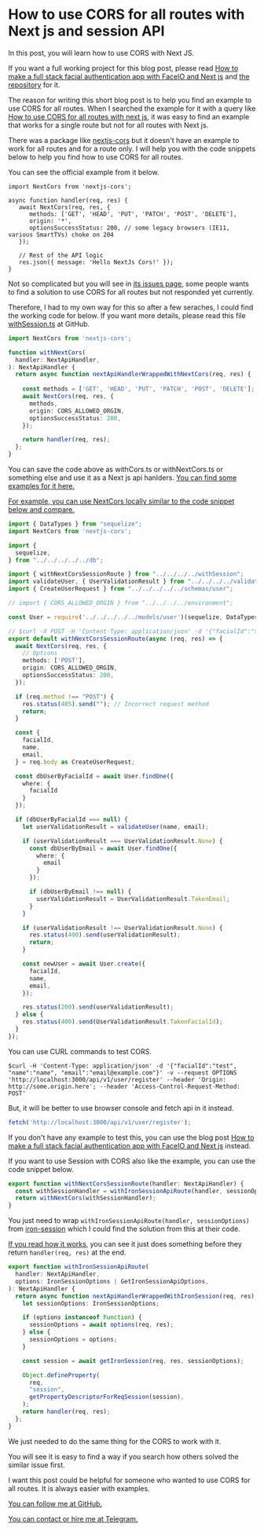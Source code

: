 [How to make a full stack facial authentication app with FaceIO and Next js]: https://dev.to/steadylearner/how-to-make-a-full-stack-facial-authentication-app-with-faceio-and-next-js-3dh

[nextjs-cors]: https://github.com/yonycalsin/nextjs-cors

[You can follow me at GitHub.]: https://github.com/steadylearner

[You can contact or hire me at Telegram.]: https://t.me/steadylearner

# How to use CORS for all routes with Next js and session API

In this post, you will learn how to use CORS with Next JS.

If you want a full working project for this blog post, please read [How to make a full stack facial authentication app with FaceIO and Next js] and [the repository](https://github.com/steadylearner/faceio_example) for it.

The reason for writing this short blog post is to help you find an example to use CORS for all routes. When I searched the example for it with a query like [How to use CORS for all routes with next js](https://www.google.com/search?q=How+to+use+CORS+for+all+routes+with+next+js), it was easy to find an example that works for a single route but not for all routes with Next js.

There was a package like [nextjs-cors] but it doesn't have an example to work for all routes and for a route only. I will help you with the code snippets below to help you find how to use CORS for all routes.

You can see the official example from it below.

```
import NextCors from 'nextjs-cors';

async function handler(req, res) {
   await NextCors(req, res, {
      methods: ['GET', 'HEAD', 'PUT', 'PATCH', 'POST', 'DELETE'],
      origin: '*',
      optionsSuccessStatus: 200, // some legacy browsers (IE11, various SmartTVs) choke on 204
   });

   // Rest of the API logic
   res.json({ message: 'Hello NextJs Cors!' });
}
```

Not so complicated but you will see in [its issues page](https://github.com/yonycalsin/nextjs-cors/issues), some people wants to find a solution to use CORS for all routes but not responded yet currently.

Therefore, I had to my own way for this so after a few seraches, I could find the working code for below. If you want more details, please read this file [withSession.ts](https://github.com/steadylearner/faceio_example/blob/main/src/withSession.ts) at GitHub.

```ts
import NextCors from 'nextjs-cors';

function withNextCors(
  handler: NextApiHandler,
): NextApiHandler {
  return async function nextApiHandlerWrappedWithNextCors(req, res) {
    
    const methods = ['GET', 'HEAD', 'PUT', 'PATCH', 'POST', 'DELETE'];
    await NextCors(req, res, {
      methods,
      origin: CORS_ALLOWED_ORGIN,
      optionsSuccessStatus: 200,
    });

    return handler(req, res);
  };
}
```

You can save the code above as withCors.ts or withNextCors.ts or something else and use it as a Next js api hanlders. [You can find some examples for it here.](https://github.com/steadylearner/faceio_example/tree/main/src/pages/api/v1/user)

[For example, you can use NextCors locally similar to the code snippet below and compare.](https://github.com/steadylearner/faceio_example/blob/main/src/pages/api/v1/user/register.ts)

```ts
import { DataTypes } from "sequelize";
import NextCors from 'nextjs-cors';

import {
  sequelize,
} from "../../../../../db";

import { withNextCorsSessionRoute } from "../../../../withSession";
import validateUser, { UserValidationResult } from "../../../../validateUser";
import { CreateUserRequest } from "../../../../../schemas/user";

// import { CORS_ALLOWED_ORGIN } from "../../../../environment";

const User = require('../../../../../models/user')(sequelize, DataTypes);

// $curl -X POST -H 'Content-Type: application/json' -d '{"facialId":"test", "name":"name", "email":"email@example.com"}'  http://localhost:3000/api/v1/user/register
export default withNextCorsSessionRoute(async (req, res) => {
  await NextCors(req, res, {
    // Options
    methods: ['POST'],
    origin: CORS_ALLOWED_ORGIN,
    optionsSuccessStatus: 200,
  });

  if (req.method !== "POST") {
    res.status(405).send(""); // Incorrect request method
    return;
  }

  const { 
    facialId, 
    name, 
    email,
  } = req.body as CreateUserRequest;

  const dbUserByFacialId = await User.findOne({
    where: {
      facialId
    }
  });

  if (dbUserByFacialId === null) {
    let userValidationResult = validateUser(name, email);

    if (userValidationResult === UserValidationResult.None) {
      const dbUserByEmail = await User.findOne({
        where: {
          email
        }
      });

      if (dbUserByEmail !== null) {
        userValidationResult = UserValidationResult.TakenEmail;
      }
    }

    if (userValidationResult !== UserValidationResult.None) {
      res.status(400).send(userValidationResult);
      return;
    }

    const newUser = await User.create({
      facialId,
      name,
      email,
    });

    res.status(200).send(userValidationResult);
  } else {
    res.status(400).send(UserValidationResult.TakenFacialId);
  }
});
```

You can use CURL commands to test CORS. 

```console
$curl -H 'Content-Type: application/json' -d '{"facialId":"test", "name":"name", "email":"email@example.com"}' -v --request OPTIONS 'http://localhost:3000/api/v1/user/register' --header 'Origin: http://some.origin.here'; --header 'Access-Control-Request-Method: POST'
```

But, it will be better to use browser console and fetch api in it instead.

```js
fetch('http://localhost:3000/api/v1/user/register');
```

If you don't have any example to test this, you can use the blog post [How to make a full stack facial authentication app with FaceIO and Next js] instead.

If you want to use Session with CORS also like the example, you can use the code snippet below.

```ts
export function withNextCorsSessionRoute(handler: NextApiHandler) {
  const withSessionHandler = withIronSessionApiRoute(handler, sessionOptions);
  return withNextCors(withSessionHandler);
}
```

You just need to wrap `withIronSessionApiRoute(handler, sessionOptions)` from [iron-session](https://www.npmjs.com/package/iron-session) which I could find the solution from this at their code.

[If you read how it works](https://github.com/vvo/iron-session/blob/main/next/index.ts), you can see it just does something before they return `handler(req, res)` at the end.

```ts
export function withIronSessionApiRoute(
  handler: NextApiHandler,
  options: IronSessionOptions | GetIronSessionApiOptions,
): NextApiHandler {
  return async function nextApiHandlerWrappedWithIronSession(req, res) {
    let sessionOptions: IronSessionOptions;

    if (options instanceof Function) {
      sessionOptions = await options(req, res);
    } else {
      sessionOptions = options;
    }

    const session = await getIronSession(req, res, sessionOptions);

    Object.defineProperty(
      req,
      "session",
      getPropertyDescriptorForReqSession(session),
    );
    return handler(req, res);
  };
}
```

We just needed to do the same thing for the CORS to work with it.

You will see it is easy to find a way if you search how others solved the similar issue first.

I want this post could be helpful for someone who wanted to use CORS for all routes. It is always easier with examples.

[You can follow me at GitHub.] 

[You can contact or hire me at Telegram.]
